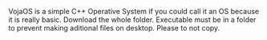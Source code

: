 VojaOS is a simple C++ Operative System if you could call it an OS because it is really basic.
Download the whole folder. Executable must be in a folder to prevent making aditional files on desktop.
Please to not copy.
